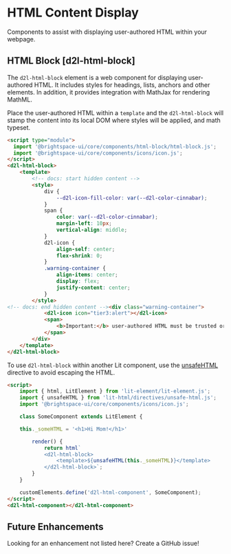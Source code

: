 # HTML Content Display

Components to assist with displaying user-authored HTML within your webpage. 

## HTML Block [d2l-html-block]

The `d2l-html-block` element is a web component for displaying user-authored HTML. It includes styles for headings, lists, anchors and other elements.  In addition, it provides integration with MathJax for rendering MathML.

Place the user-authored HTML within a `template` and the `d2l-html-block` will stamp the content into its local DOM where styles will be applied, and math typeset.

<!-- docs: demo live name:d2l-html-block autoSize:false size:small -->
```html
<script type="module">
  import '@brightspace-ui/core/components/html-block/html-block.js';
  import '@brightspace-ui/core/components/icons/icon.js';
</script>
<d2l-html-block>
	<template>
		<!-- docs: start hidden content -->
		<style>
			div {
				--d2l-icon-fill-color: var(--d2l-color-cinnabar);
			}
			span {
				color: var(--d2l-color-cinnabar);
				margin-left: 10px;
				vertical-align: middle;
			}
			d2l-icon {
				align-self: center;
				flex-shrink: 0;
			}
			.warning-container {
				align-items: center;
				display: flex;
				justify-content: center;
			}
		</style>
<!-- docs: end hidden content --><div class="warning-container">
			<d2l-icon icon="tier3:alert"></d2l-icon>
			<span>
				<b>Important:</b> user-authored HTML must be trusted or properly sanitized!
			</span>
		</div>
	</template>
</d2l-html-block>
```

To use `d2l-html-block` within another Lit component, use the [unsafeHTML](https://lit-html.polymer-project.org/guide/template-reference#unsafehtml) directive to avoid escaping the HTML.

<!-- docs: demo live -->
```html
<script>
	import { html, LitElement } from 'lit-element/lit-element.js';
	import { unsafeHTML } from 'lit-html/directives/unsafe-html.js';
	import '@brightspace-ui/core/components/icons/icon.js';

	class SomeComponent extends LitElement {

    this._someHTML = '<h1>Hi Mom!</h1>'

		render() {
			return html`
			<d2l-html-block>
				<template>${unsafeHTML(this._someHTML)}</template>
			</d2l-html-block>`;
		}
	}

	customElements.define('d2l-html-component', SomeComponent);
</script>
<d2l-html-component></d2l-html-component>
```

<!-- docs: start content hidden -->
## Future Enhancements

Looking for an enhancement not listed here? Create a GitHub issue!
<!-- docs: end content hidden -->

